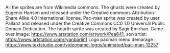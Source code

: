 All the sprites are from Wikimedia commons.
The ghosts were created by Eugenio Hansen and released under the Creative commons Attribution-Share Alike 4.0 International license.
Pac-man sprite was created by user Pallanz and released under the Creative Commons CC0 1.0 Universal Public Domain Dedication.
The hearth sprite was created by Sagir Emirhan.
Game over image: https://www.artstation.com/artwork/Pea641, son artist: https://www.artstation.com/ryanbarlin1
Logo pacman menu demarage : https://www.textstudio.com/videogame-logos/animated/pac-man-12257
